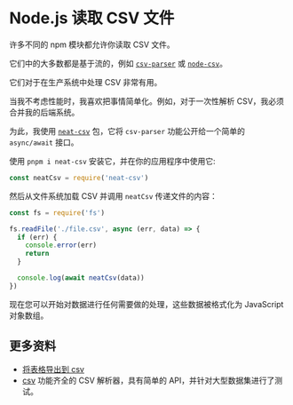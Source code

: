 # Node.js 读取 CSV 文件

许多不同的 npm 模块都允许你读取 CSV 文件。

它们中的大多数都是基于流的，例如 [`csv-parser`](https://github.com/mafintosh/csv-parser) 或 [`node-csv`](https://csv.js.org/)。

它们对于在生产系统中处理 CSV 非常有用。

当我不考虑性能时，我喜欢把事情简单化。例如，对于一次性解析 CSV，我必须合并我的后端系统。

为此，我使用 [`neat-csv`](https://github.com/sindresorhus/neat-csv) 包，它将 `csv-parser` 功能公开给一个简单的 `async/await` 接口。

使用 `pnpm i neat-csv` 安装它，并在你的应用程序中使用它:

```js
const neatCsv = require('neat-csv')
```

然后从文件系统加载 CSV 并调用 `neatCsv` 传递文件的内容：

```js
const fs = require('fs')

fs.readFile('./file.csv', async (err, data) => {
  if (err) {
    console.error(err)
    return
  }

  console.log(await neatCsv(data))
})
```

现在您可以开始对数据进行任何需要做的处理，这些数据被格式化为 JavaScript 对象数组。

## 更多资料

- [将表格导出到 csv](https://github.com/lio-zero/blog/blob/main/JavaScript/%E5%B0%86%E8%A1%A8%E6%A0%BC%E5%AF%BC%E5%87%BA%E5%88%B0%20csv.md)
- [csv](https://www.npmjs.com/package/csv) 功能齐全的 CSV 解析器，具有简单的 API，并针对大型数据集进行了测试。
